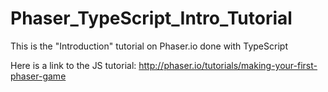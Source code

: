 # Phaser_TypeScript_Intro_Tutorial
This is the "Introduction" tutorial on Phaser.io done with TypeScript

Here is a link to the JS tutorial: http://phaser.io/tutorials/making-your-first-phaser-game
